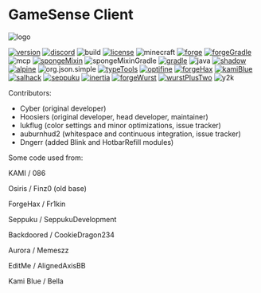 # GameSense Client
![logo](https://github.com/IUDevman/gamesense-client/blob/master/src/main/resources/assets/gamesense/textures/gamesense.png)

[![version](https://img.shields.io/badge/Version-2.1.4-green.svg)](https://github.com/IUDevman/gamesense-client/releases/latest)
[![discord](https://img.shields.io/badge/Discord-xfgPw63-8080c0)](https://discord.gg/xfgPw63)
![build](https://github.com/IUDevman/gamesense-master/workflows/Java%20CI%20with%20Gradle/badge.svg)
[![license](https://img.shields.io/badge/License-GPL_v3.0-white.svg)](https://github.com/lukflug/gamesense-client/blob/master/LICENSE)
![minecraft](https://img.shields.io/badge/Minecraft-1.12.2-blue.svg)
[![forge](https://img.shields.io/badge/Forge-1.12.2--14.23.5.2768-orange.svg)](https://github.com/MinecraftForge/MinecraftForge)
[![forgeGradle](https://img.shields.io/badge/ForgeGradle-2.3-orange.svg)](https://github.com/MinecraftForge/ForgeGradle)
![mcp](https://img.shields.io/badge/MCP-20180814-orange.svg)
[![spongeMixin](https://img.shields.io/badge/Sponge_Mixin-0.7.4-yellow.svg)](https://github.com/SpongePowered/Mixin)
![spongeMixinGradle](https://img.shields.io/badge/Sponge_MixinGradle-0.4-yellow.svg)
[![gradle](https://img.shields.io/badge/Gradle-4.8.1-000080.svg)](https://github.com/gradle/gradle)
![java](https://img.shields.io/badge/Java-1.8-orange.svg)
[![shadow](https://img.shields.io/badge/Gradle_Shadow-1.2.3-red.svg)](https://github.com/johnrengelman/shadow)
[![alpine](https://img.shields.io/badge/Alpine-1.5-red.svg)](https://github.com/ZeroMemes/Alpine)
![org.json.simple](https://img.shields.io/badge/json--simple-1.1.1-red.svg)
[![typeTools](https://img.shields.io/badge/TypeTools-0.5.0-red.svg)](https://github.com/jhalterman/typetools)
[![optifine](https://img.shields.io/badge/Compatible_with-OptiFine_HD_Ultra%20F5-yellowgreen.svg)](https://www.optifine.net)
[![forgeHax](https://img.shields.io/badge/Compatible_with-ForgeHax_2.9.0-yellowgreen.svg)](https://github.com/fr1kin/ForgeHax)
[![kamiBlue](https://img.shields.io/badge/Compatible_with-KAMI_Blue_1.1.6-yellowgreen.svg)](https://github.com/kami-blue/client)
[![salhack](https://img.shields.io/badge/Compatible_with-Salhack_2.05-yellowgreen.svg)](https://github.com/ionar2/salhack)
[![seppuku](https://img.shields.io/badge/Compatible_with-Seppuku_3.0.6-yellowgreen.svg)](https://github.com/seppukudevelopment/seppuku)
[![inertia](https://img.shields.io/badge/Compatible_with-Inertia_3.1.3-yellowgreen.svg)](https://github.com/THEREALWWEFAN231/Inertia)
[![forgeWurst](https://img.shields.io/badge/Compatible_with-ForgeWurst_0.11-yellowgreen.svg)](https://github.com/Wurst-Imperium/ForgeWurst)
[![wurstPlusTwo](https://img.shields.io/badge/Compatible_with-WurstPlusTwo_1.0-yellowgreen.svg)](https://github.com/TrvsF/wurstplus-two)
![y2k](https://img.shields.io/badge/Y2K-compliant-brightgreen.svg)

Contributors:
* Cyber (original developer)
* Hoosiers (original developer, head developer, maintainer)
* lukflug (color settings and minor optimizations, issue tracker)
* auburnhud2 (whitespace and continuous integration, issue tracker)
* Dngerr (added Blink and HotbarRefill modules)

Some code used from:

KAMI / 086

Osiris / Finz0 (old base)

ForgeHax / Fr1kin

Seppuku / SeppukuDevelopment

Backdoored / CookieDragon234

Aurora / Memeszz

EditMe / AlignedAxisBB

Kami Blue / Bella
